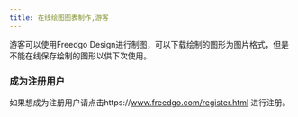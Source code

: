 ```yaml
---
title: 在线绘图图表制作,游客
---
```


游客可以使用Freedgo Design进行制图，可以下载绘制的图形为图片格式，但是不能在线保存绘制的图形以供下次使用。
### 成为注册用户
如果想成为注册用户请点击https://www.freedgo.com/register.html 进行注册。
 

